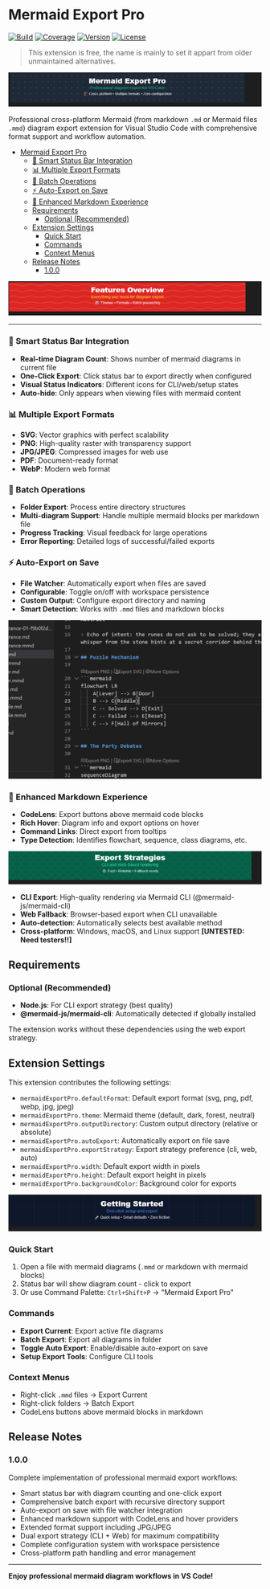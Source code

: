 # Mermaid Export Pro


[![Build](https://img.shields.io/badge/Build-passing-brightgreen?style=flat)](#build-status) [![Coverage](https://img.shields.io/badge/Coverage-75%25-yellow?style=flat)](#test-coverage) [![Version](https://img.shields.io/badge/Version-v1.0.4-blue?style=flat)](#version) [![License](https://img.shields.io/badge/License-MIT-green?style=flat)](#license)


> This extension is free, the name is mainly to set it appart from older unmaintained alternatives. 

![](.\media\mermaid-export-pro-banner.png)

Professional cross-platform Mermaid (from markdown `.md` or Mermaid files `.mmd`) diagram export extension for Visual Studio Code with comprehensive format support and workflow automation.

- [Mermaid Export Pro](#mermaid-export-pro)
    - [🎯 Smart Status Bar Integration](#-smart-status-bar-integration)
    - [📊 Multiple Export Formats](#-multiple-export-formats)
    - [🚀 Batch Operations](#-batch-operations)
    - [⚡ Auto-Export on Save](#-auto-export-on-save)
    - [🎨 Enhanced Markdown Experience](#-enhanced-markdown-experience)
  - [Requirements](#requirements)
    - [Optional (Recommended)](#optional-recommended)
  - [Extension Settings](#extension-settings)
    - [Quick Start](#quick-start)
    - [Commands](#commands)
    - [Context Menus](#context-menus)
  - [Release Notes](#release-notes)
    - [1.0.0](#100)


![](media\features-overview-banner.png)

---

### 🎯 Smart Status Bar Integration
- **Real-time Diagram Count**: Shows number of mermaid diagrams in current file
- **One-Click Export**: Click status bar to export directly when configured
- **Visual Status Indicators**: Different icons for CLI/web/setup states
- **Auto-hide**: Only appears when viewing files with mermaid content

### 📊 Multiple Export Formats
- **SVG**: Vector graphics with perfect scalability
- **PNG**: High-quality raster with transparency support  
- **JPG/JPEG**: Compressed images for web use
- **PDF**: Document-ready format
- **WebP**: Modern web format

### 🚀 Batch Operations  
- **Folder Export**: Process entire directory structures
- **Multi-diagram Support**: Handle multiple mermaid blocks per markdown file
- **Progress Tracking**: Visual feedback for large operations
- **Error Reporting**: Detailed logs of successful/failed exports

### ⚡ Auto-Export on Save
- **File Watcher**: Automatically export when files are saved
- **Configurable**: Toggle on/off with workspace persistence
- **Custom Output**: Configure export directory and naming
- **Smart Detection**: Works with `.mmd` files and markdown blocks

![](2025-08-25-01-56-04.png)

### 🎨 Enhanced Markdown Experience
- **CodeLens**: Export buttons above mermaid code blocks
- **Rich Hover**: Diagram info and export options on hover
- **Command Links**: Direct export from tooltips
- **Type Detection**: Identifies flowchart, sequence, class diagrams, etc.


![](media\export-stragegies-banner.png)

- **CLI Export**: High-quality rendering via Mermaid CLI (@mermaid-js/mermaid-cli)
- **Web Fallback**: Browser-based export when CLI unavailable
- **Auto-detection**: Automatically selects best available method
- **Cross-platform**: Windows, macOS, and Linux support **[UNTESTED: Need testers!!]**

## Requirements

### Optional (Recommended)
- **Node.js**: For CLI export strategy (best quality)
- **@mermaid-js/mermaid-cli**: Automatically detected if globally installed

The extension works without these dependencies using the web export strategy.

## Extension Settings

This extension contributes the following settings:

* `mermaidExportPro.defaultFormat`: Default export format (svg, png, pdf, webp, jpg, jpeg)
* `mermaidExportPro.theme`: Mermaid theme (default, dark, forest, neutral)
* `mermaidExportPro.outputDirectory`: Custom output directory (relative or absolute)
* `mermaidExportPro.autoExport`: Automatically export on file save
* `mermaidExportPro.exportStrategy`: Export strategy preference (cli, web, auto)
* `mermaidExportPro.width`: Default export width in pixels
* `mermaidExportPro.height`: Default export height in pixels  
* `mermaidExportPro.backgroundColor`: Background color for exports

![](media\getting-started-banner.png)

### Quick Start
1. Open a file with mermaid diagrams (`.mmd` or markdown with mermaid blocks)
2. Status bar will show diagram count - click to export
3. Or use Command Palette: `Ctrl+Shift+P` → "Mermaid Export Pro"

### Commands
- **Export Current**: Export active file diagrams
- **Batch Export**: Export all diagrams in folder
- **Toggle Auto Export**: Enable/disable auto-export on save
- **Setup Export Tools**: Configure CLI tools

### Context Menus
- Right-click `.mmd` files → Export Current
- Right-click folders → Batch Export
- CodeLens buttons above mermaid blocks in markdown

## Release Notes

### 1.0.0

Complete implementation of professional mermaid export workflows:

- Smart status bar with diagram counting and one-click export
- Comprehensive batch export with recursive directory support
- Auto-export on save with file watcher integration
- Enhanced markdown support with CodeLens and hover providers
- Extended format support including JPG/JPEG
- Dual export strategy (CLI + Web) for maximum compatibility
- Complete configuration system with workspace persistence
- Cross-platform path handling and error management

---

**Enjoy professional mermaid diagram workflows in VS Code!**
